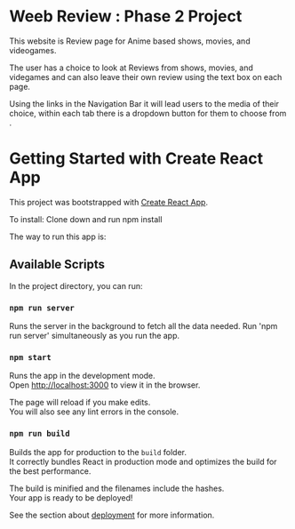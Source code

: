 # Weeb Review : Phase 2 Project
This website is Review page for Anime based shows, movies, and videogames. 

The user has a choice to look at Reviews from shows, movies, and videgames and can also leave their own review using the text box on each page.

Using the links in the Navigation Bar it will lead users to the media of their choice, within each tab there is a dropdown button for them to choose from .


# Getting Started with Create React App

This project was bootstrapped with [Create React App](https://github.com/facebook/create-react-app).



To install: 
Clone down and run npm install

The way to run this app is:


## Available Scripts

In the project directory, you can run:

### `npm run server`

Runs the server in the background to fetch all the data needed.
Run 'npm run server' simultaneously as you run the app. 

### `npm start`

Runs the app in the development mode.\
Open [http://localhost:3000](http://localhost:3000) to view it in the browser.

The page will reload if you make edits.\
You will also see any lint errors in the console.


### `npm run build`

Builds the app for production to the `build` folder.\
It correctly bundles React in production mode and optimizes the build for the best performance.

The build is minified and the filenames include the hashes.\
Your app is ready to be deployed!

See the section about [deployment](https://facebook.github.io/create-react-app/docs/deployment) for more information.


